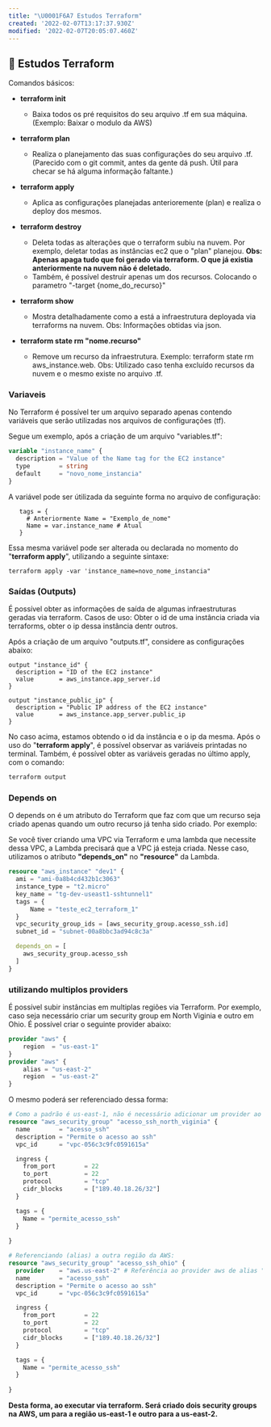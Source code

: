 ```yaml
---
title: "\U0001F6A7 Estudos Terraform"
created: '2022-02-07T13:17:37.930Z'
modified: '2022-02-07T20:05:07.460Z'
---
```


## :construction: Estudos Terraform

Comandos básicos:
* **terraform init**
  * Baixa todos os pré requisitos do seu arquivo .tf em sua máquina. (Exemplo: Baixar o modulo da AWS)
* **terraform plan**
  * Realiza o planejamento das suas configurações do seu arquivo .tf. (Parecido com o git commit, antes da gente dá push. Útil para checar se há alguma informação faltante.)
* **terraform apply**
  * Aplica as configurações planejadas anterioremente (plan) e realiza o deploy dos mesmos. 
* **terraform destroy**
  * Deleta todas as alterações que o terraform subiu na nuvem. Por exemplo, deletar todas as instâncias ec2 que o "plan" planejou. **Obs: Apenas apaga tudo que foi gerado via terraform. O que já existia anteriormente na nuvem não é deletado.**
  * Também, é possível destruir apenas um dos recursos. Colocando o parametro "-target {nome_do_recurso}"

* **terraform show**
  * Mostra detalhadamente como a está a infraestrutura deployada via terraforms na nuvem. Obs: Informações obtidas via json.

* **terraform state rm "nome.recurso"**
  * Remove um recurso da infraestrutura. Exemplo: terraform state rm aws_instance.web. 
  Obs: Utilizado caso tenha excluído recursos da nuvem e o mesmo existe no arquivo .tf.

### Variaveis
No Terraform é possível ter um arquivo separado apenas contendo variáveis que serão utilizadas nos arquivos de configurações (tf).

Segue um exemplo, após a criação de um arquivo "variables.tf":
```terraform
variable "instance_name" {
  description = "Value of the Name tag for the EC2 instance"
  type        = string
  default     = "novo_nome_instancia"
}
```

A variável pode ser útilizada da seguinte forma no arquivo de configuração:
```
   tags = {
     # Anteriormente Name = "Exemplo_de_nome"
     Name = var.instance_name # Atual
   }
```

Essa mesma variável pode ser alterada ou declarada no momento do "**terraform apply**", utilizando a seguinte sintaxe:

```
terraform apply -var 'instance_name=novo_nome_instancia"
```

### Saídas (Outputs)

É possível obter as informações de saída de algumas infraestruturas geradas via terraform. 
Casos de uso: Obter o id de uma instância criada via terraforms, obter o ip dessa instância dentr outros. 

Após a criação de um arquivo "outputs.tf", considere as configurações abaixo:

```
output "instance_id" {
  description = "ID of the EC2 instance"
  value       = aws_instance.app_server.id
}

output "instance_public_ip" {
  description = "Public IP address of the EC2 instance"
  value       = aws_instance.app_server.public_ip
}
```

No caso acima, estamos obtendo o id da instância e o ip da mesma. Após o uso do "**terraform apply**", é possível observar as variáveis printadas no terminal.
Também, é possível obter as variáveis geradas no último apply, com o comando:
```bash
terraform output
```

### Depends on
O depends on é um atributo do Terraform que faz com que um recurso seja criado apenas quando um outro recurso já tenha sido criado. 
Por exemplo:

Se você tiver criando uma VPC via Terraform e uma lambda que necessite dessa VPC, a Lambda precisará que a VPC já esteja criada. Nesse caso, utilizamos o atributo **"depends_on"** no **"resource"** da Lambda.

```terraform
resource "aws_instance" "dev1" {
  ami = "ami-0a8b4cd432b1c3063"
  instance_type = "t2.micro"
  key_name = "tg-dev-useast1-sshtunnel1"
  tags = {
      Name = "teste_ec2_terraform_1"
  }
  vpc_security_group_ids = [aws_security_group.acesso_ssh.id]
  subnet_id = "subnet-00a8bbc3ad94c8c3a"

  depends_on = [
    aws_security_group.acesso_ssh
  ]
}
```

### utilizando multiplos **providers**

É possível subir instâncias em multiplas regiões via Terraform. Por exemplo, caso seja necessário criar um security group em North Viginia e outro em Ohio. É possível criar o seguinte provider abaixo:

```terraform
provider "aws" {
    region  = "us-east-1"
}
provider "aws" {
    alias = "us-east-2"
    region  = "us-east-2"
}
```

O mesmo poderá ser referenciado dessa forma:
```terraform
# Como a padrão é us-east-1, não é necessário adicionar um provider ao resource.
resource "aws_security_group" "acesso_ssh_north_viginia" {
  name        = "acesso_ssh"
  description = "Permite o acesso ao ssh"
  vpc_id      = "vpc-056c3c9fc0591615a"

  ingress {
    from_port        = 22
    to_port          = 22
    protocol         = "tcp"
    cidr_blocks      = ["189.40.18.26/32"]
  }

  tags = {
    Name = "permite_acesso_ssh"
  }
  
}

# Referenciando (alias) a outra região da AWS:
resource "aws_security_group" "acesso_ssh_ohio" {
  provider    = "aws.us-east-2" # Referência ao provider aws de alias "us-east-2"
  name        = "acesso_ssh"
  description = "Permite o acesso ao ssh"
  vpc_id      = "vpc-056c3c9fc0591615a"

  ingress {
    from_port        = 22
    to_port          = 22
    protocol         = "tcp"
    cidr_blocks      = ["189.40.18.26/32"]
  }

  tags = {
    Name = "permite_acesso_ssh"
  }
  
}
```
**Desta forma, ao executar via terraform. Será criado dois security groups na AWS, um para a região us-east-1 e outro para a us-east-2.**



